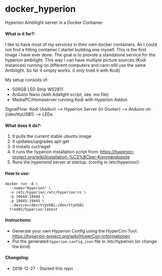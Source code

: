 # docker_hyperion
Hyperion Ambilight server in a Docker Container

#### What is it for?:
I like to have most of my services in their own docker containers. As I could not find a fitting container I startet building one myself. This is the first image i have ever done.
The goal is to provide a standalone service for the hyperion ambilight. This way I can have multiple picture sources (Kodi instances) running on different computers and cann still use the same Ambilight.
So far it simply works. (I only tried it with Kodi)

My setup consists of:
- 50RGB LED Strip WS2811
- Arduino Nano (with Adalight script, see .ino file)
- MediaPC/Homeserver running Kodi with Hyperion Addon

SignalFlow:
Kodi (Addon) --> Hyperion Server (in Docker) --> Arduino on (/dev/ttyUSB1) --> LEDs


#### What does it do?:
1. It pulls the current stable ubuntu image
2. It updates/upgrades apt-get
3. It installs curl/wget
4. It runs the hyperion installation script from: https://hyperion-project.org/wiki/Installation-%C3%BCber-Kommandozeile
5. Runs the hyperiond server at startup. (config in /etc/hyperion/)

#### How to use:

```
docker run -d \
  --name="Hyperion" \
  -v /etc/hyperion:/etc/hyperion:ro \
  -p 19444:19444 \
  -p 19445:19445 \
  --device=/dev/ttyUSB1:/dev/ttyUSB1 
  fred92/hyperion:latest
```

#### Instructions:

- Generate your own Hyperion Config using the HyperCon Tool: https://hyperion-project.org/wiki/HyperCon-Informationen
- Put the generated `hyperion.config.json` file in /etc/hyperion (or change the bind)



#### Changelog: 
- 2018-12-27 - Started this repo
